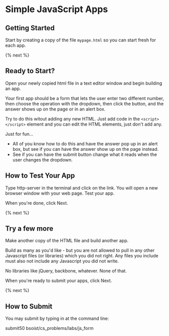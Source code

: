 # Simple JavaScript Apps

## Getting Started

Start by creating a copy of the file `mypage.html` so you can start fresh for each app. 

{% next %}

## Ready to Start?

Open your newly copied html file in a text editor window and begin building an app.

Your first app should be a form that lets the user enter two different number, then choose the operation with the dropdown, then click the button, and the answer shows up on the page or in an alert box. 

Try to do this witout adding any new HTML. Just add code in the  `<script></script>` element and you can edit the HTML elements, just don't add any. 

Just for fun...

* All of you know how to do this and have the answer pop up in an alert box, but see if you can have the answer show up on the page instead.
* See if you can have the submit button change what it reads when the user changes the dropdown. 

## How to Test Your App

Type http-server in the terminal and click on the link. You will open a new browser window with your web page. Test your app.

When you're done, click Next.

{% next %}

## Try a few more

Make another copy of the HTML file and build another app. 

Build as many as you'd like - but you are not allowed to pull in any other Javascript files (or libraries) which you did not right. Any files you include must also not include any Javascript you did not write. 

No libraries like jQuery, backbone, whatever. None of that.

When you're ready to submit your apps, click Next.

{% next %}

## How to Submit

You may submit by typing in at the command line:

submit50 bsoist/cs_problems/labs/js_form

